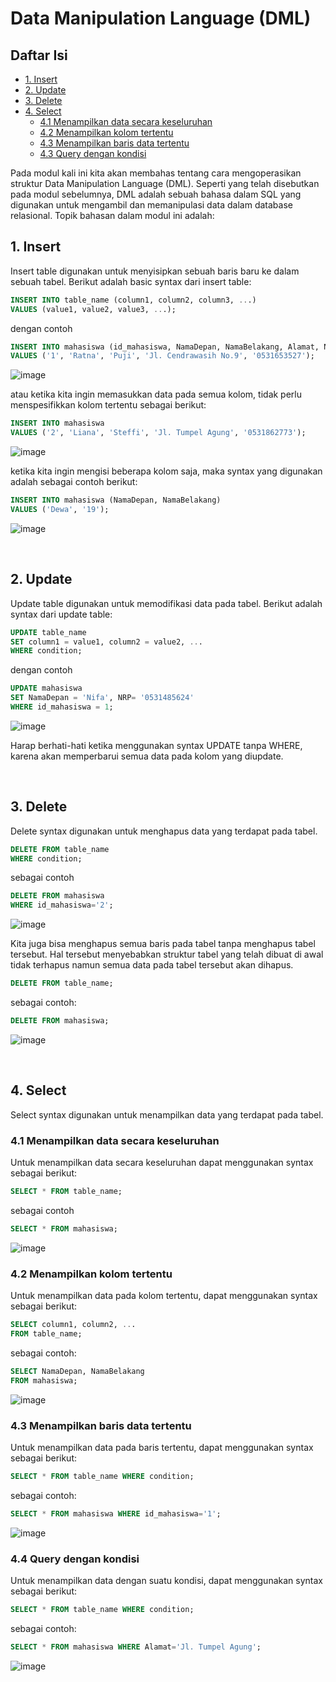 # Data Manipulation Language (DML)

## Daftar Isi
- [1. Insert](#1-insert)
- [2. Update](#2-update)
- [3. Delete](#3-delete)
- [4. Select](#4-select)
  - [4.1 Menampilkan data secara keseluruhan](#41-menampilkan-data-secara-keseluruhan)
  - [4.2 Menampilkan kolom tertentu](#42-menampilkan-kolom-tertentu)
  - [4.3 Menampilkan baris data tertentu](#43-menampilkan-baris-data-tertentu)
  - [4.3 Query dengan kondisi](#44-query-dengan-kondisi)


Pada modul kali ini kita akan membahas tentang cara mengoperasikan struktur Data Manipulation Language (DML). Seperti yang telah disebutkan pada modul sebelumnya, DML adalah sebuah bahasa dalam SQL yang digunakan untuk mengambil  dan memanipulasi data dalam database relasional. Topik bahasan dalam modul ini adalah:

## 1. Insert
Insert table digunakan untuk menyisipkan sebuah baris baru ke dalam sebuah tabel. Berikut adalah basic syntax dari insert table:

```sql
INSERT INTO table_name (column1, column2, column3, ...)
VALUES (value1, value2, value3, ...);
```
dengan contoh
```sql
INSERT INTO mahasiswa (id_mahasiswa, NamaDepan, NamaBelakang, Alamat, NRP)
VALUES ('1', 'Ratna', 'Puji', 'Jl. Cendrawasih No.9', '0531653527');
```
![image](https://user-images.githubusercontent.com/73152464/141041968-0187ffa5-3d2c-458a-afe8-b0551e6b91c7.png)

atau ketika kita ingin memasukkan data pada semua kolom, tidak perlu menspesifikkan kolom tertentu sebagai berikut:
```sql
INSERT INTO mahasiswa 
VALUES ('2', 'Liana', 'Steffi', 'Jl. Tumpel Agung', '0531862773');
```

![image](https://user-images.githubusercontent.com/73152464/141042013-27faab8e-dd2e-448f-8ef3-9939ababd36c.png)

ketika kita ingin mengisi beberapa kolom saja, maka syntax yang digunakan adalah sebagai contoh berikut:
```sql
INSERT INTO mahasiswa (NamaDepan, NamaBelakang) 
VALUES ('Dewa', '19');
```

![image](https://user-images.githubusercontent.com/73152464/141042088-32068fea-1748-470c-bb3b-6970a26b6f04.png)

<br> 

## 2. Update
Update table digunakan untuk memodifikasi data pada tabel. Berikut adalah syntax dari update table:
```sql
UPDATE table_name
SET column1 = value1, column2 = value2, ...
WHERE condition;
```
dengan contoh
```sql
UPDATE mahasiswa
SET NamaDepan = 'Nifa', NRP= '0531485624'
WHERE id_mahasiswa = 1;
```

![image](https://user-images.githubusercontent.com/73152464/141042372-164ee798-7c99-46c3-bf33-0561609a1e52.png)

Harap berhati-hati ketika menggunakan syntax UPDATE tanpa WHERE, karena akan memperbarui semua data pada kolom yang diupdate. 

<br>

## 3. Delete
Delete syntax digunakan untuk menghapus data yang terdapat pada tabel. 
```sql
DELETE FROM table_name 
WHERE condition;
```
sebagai contoh
```sql
DELETE FROM mahasiswa 
WHERE id_mahasiswa='2';
```

![image](https://user-images.githubusercontent.com/73152464/141042626-6b26e8f8-a863-4169-9ea0-8b5951b424b2.png)

Kita juga bisa menghapus semua baris pada tabel tanpa menghapus tabel tersebut. Hal tersebut menyebabkan struktur tabel yang telah dibuat di awal tidak terhapus namun semua data pada tabel tersebut akan dihapus.
```sql
DELETE FROM table_name;
```
sebagai contoh:
```sql
DELETE FROM mahasiswa;
```

![image](https://user-images.githubusercontent.com/73152464/141042689-9cbbdce4-9fb9-485f-bbfa-47080dd79db4.png)

<br>

## 4. Select
Select syntax digunakan untuk menampilkan data yang terdapat pada tabel.
### <b>4.1 Menampilkan data secara keseluruhan</b>
Untuk menampilkan data secara keseluruhan dapat menggunakan syntax sebagai berikut:
```sql
SELECT * FROM table_name;
```
sebagai contoh
```sql
SELECT * FROM mahasiswa;
```

![image](https://user-images.githubusercontent.com/73152464/141043230-9811fdfd-b96b-49c9-983f-ca16c68f55f1.png)

### <b>4.2 Menampilkan kolom tertentu</b>
Untuk menampilkan data pada kolom tertentu, dapat menggunakan syntax sebagai berikut:
```sql
SELECT column1, column2, ...
FROM table_name;
```
sebagai contoh:
```sql
SELECT NamaDepan, NamaBelakang
FROM mahasiswa;
```

![image](https://user-images.githubusercontent.com/73152464/141043425-98676838-b7e4-4157-a644-39cab0561f58.png)


### <b>4.3 Menampilkan baris data tertentu</b>
Untuk menampilkan data pada baris tertentu, dapat menggunakan syntax sebagai berikut:
```sql
SELECT * FROM table_name WHERE condition;
```
sebagai contoh:
```sql
SELECT * FROM mahasiswa WHERE id_mahasiswa='1';
```

![image](https://user-images.githubusercontent.com/73152464/141043623-51aa535c-84fa-4ba6-a903-a33b99a368a2.png)

### <b>4.4 Query dengan kondisi</b>
Untuk menampilkan data dengan suatu kondisi, dapat menggunakan syntax sebagai berikut:
```sql
SELECT * FROM table_name WHERE condition;
```
sebagai contoh:
```sql
SELECT * FROM mahasiswa WHERE Alamat='Jl. Tumpel Agung';
```

![image](https://user-images.githubusercontent.com/73152464/141043698-1fd23fc4-8ffa-4685-8454-eae440e7422e.png)

